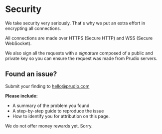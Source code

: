 # Security

We take security very seriously. That's why we put an extra effort in encrypting all connections.

All connections are made over HTTPS (Secure HTTP) and WSS (Secure WebSocket).

We also sign all the requests with a *signature* composed of a public and private key so you can ensure the request was made from Prudio servers.

## Found an issue?

Submit your finding to hello@prudio.com

**Please include:**

* A summary of the problem you found
* A step-by-step guide to reproduce the issue
* How to identify you for attribution on this page.

We do not offer money rewards yet. Sorry.
